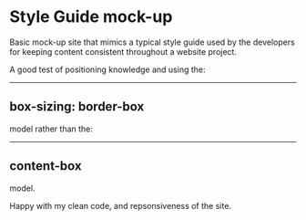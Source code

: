 Style Guide mock-up
=======

Basic mock-up site that mimics a typical style guide used by the developers for keeping content consistent throughout a website project. 

A good test of positioning knowledge and using the:

--- 
box-sizing: border-box 
--- 

model rather than the:

--- 
content-box 
--- 

model. 

Happy with my clean code, and repsonsiveness of the site. 